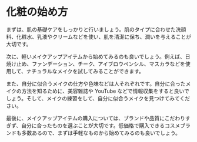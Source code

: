 # 化粧の始め方

まずは、肌の基礎ケアをしっかりと行いましょう。肌のタイプに合わせた洗顔料、化粧水、乳液やクリームなどを使い、肌を清潔に保ち、潤いを与えることが大切です。

次に、軽いメイクアップアイテムから始めてみるのも良いでしょう。例えば、日焼け止め、ファンデーション、チーク、アイブロウペンシル、マスカラなどを使用して、ナチュラルなメイクを試してみることができます。

また、自分に似合うメイクの仕方や色味などは人それぞれです。自分に合ったメイクの方法を知るために、美容雑誌や YouTube などで情報収集をすると良いでしょう。そして、メイクの練習をして、自分に似合うメイクを見つけてみてください。

最後に、メイクアップアイテムの購入については、ブランドや品質にこだわりすぎず、自分に合ったものを選ぶことが大切です。低価格で購入できるコスメブランドも多数あるので、まずは手軽なものから始めてみるのも良いでしょう。
